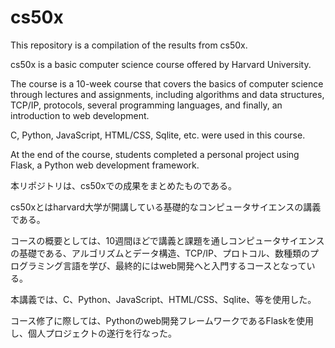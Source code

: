 # cs50x
This repository is a compilation of the results from cs50x.

cs50x is a basic computer science course offered by Harvard University.

The course is a 10-week course that covers the basics of computer science through lectures and assignments, including algorithms and data structures, TCP/IP, protocols, several programming languages, and finally, an introduction to web development.

C, Python, JavaScript, HTML/CSS, Sqlite, etc. were used in this course.

At the end of the course, students completed a personal project using Flask, a Python web development framework.


本リポジトリは、cs50xでの成果をまとめたものである。

cs50xとはharvard大学が開講している基礎的なコンピュータサイエンスの講義である。

コースの概要としては、10週間ほどで講義と課題を通しコンピュータサイエンスの基礎である、アルゴリズムとデータ構造、TCP/IP、プロトコル、数種類のプログラミング言語を学び、最終的にはweb開発へと入門するコースとなっている。

本講義では、C、Python、JavaScript、HTML/CSS、Sqlite、等を使用した。

コース修了に際しては、Pythonのweb開発フレームワークであるFlaskを使用し、個人プロジェクトの遂行を行なった。
